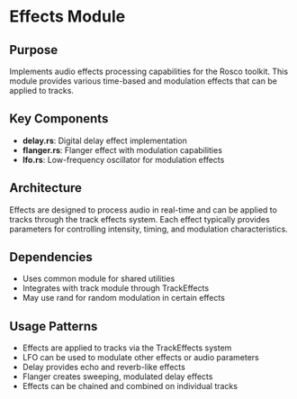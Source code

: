 # Effects Module

## Purpose
Implements audio effects processing capabilities for the Rosco toolkit. This module provides various time-based and modulation effects that can be applied to tracks.

## Key Components
- **delay.rs**: Digital delay effect implementation
- **flanger.rs**: Flanger effect with modulation capabilities
- **lfo.rs**: Low-frequency oscillator for modulation effects

## Architecture
Effects are designed to process audio in real-time and can be applied to tracks through the track effects system. Each effect typically provides parameters for controlling intensity, timing, and modulation characteristics.

## Dependencies
- Uses common module for shared utilities
- Integrates with track module through TrackEffects
- May use rand for random modulation in certain effects

## Usage Patterns
- Effects are applied to tracks via the TrackEffects system
- LFO can be used to modulate other effects or audio parameters
- Delay provides echo and reverb-like effects
- Flanger creates sweeping, modulated delay effects
- Effects can be chained and combined on individual tracks